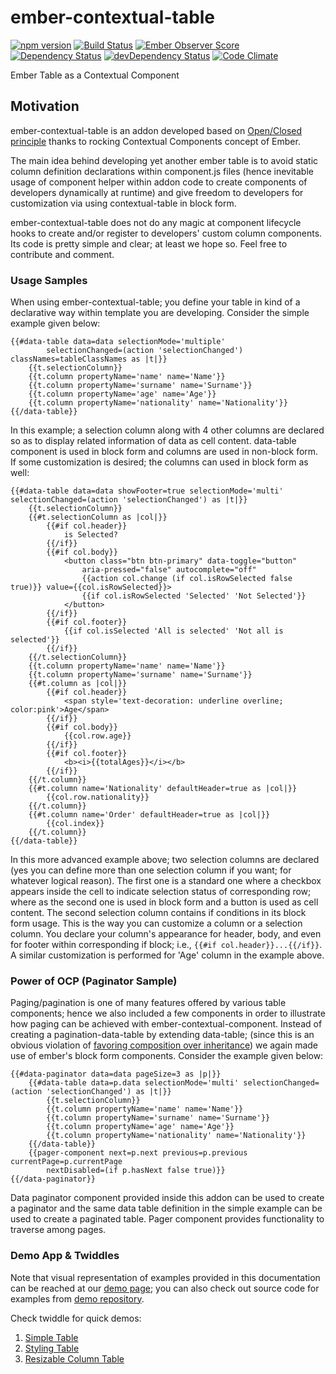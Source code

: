 # ember-contextual-table

[![npm version](https://badge.fury.io/js/ember-contextual-table.svg)](http://badge.fury.io/js/ember-contextual-table)
[![Build Status](https://travis-ci.org/tubitak-bilgem-yte/ember-contextual-table.svg?branch=master)](https://travis-ci.org/tubitak-bilgem-yte/ember-contextual-table)
[![Ember Observer Score](http://emberobserver.com/badges/ember-contextual-table.svg)](http://emberobserver.com/addons/ember-contextual-table)
[![Dependency Status](https://david-dm.org/tubitak-bilgem-yte/ember-contextual-table.svg)](https://david-dm.org/tubitak-bilgem-yte/ember-contextual-table)
[![devDependency Status](https://david-dm.org/tubitak-bilgem-yte/ember-contextual-table/dev-status.svg)](https://david-dm.org/tubitak-bilgem-yte/ember-contextual-table#info=devDependencies)
[![Code Climate](https://codeclimate.com/github/tubitak-bilgem-yte/ember-contextual-table/badges/gpa.svg)](https://codeclimate.com/github/tubitak-bilgem-yte/ember-contextual-table)


Ember Table as a Contextual Component

## Motivation

ember-contextual-table is an addon developed based on [Open/Closed principle](https://en.wikipedia.org/wiki/Open/closed_principle) thanks to rocking Contextual Components concept of Ember.

The main idea behind developing yet another ember table is to avoid static column definition declarations within component.js files (hence inevitable usage of component helper within addon code to create components of developers dynamically at runtime) and give freedom to developers for customization via using contextual-table in block form.

ember-contextual-table does not do any magic at component lifecycle hooks to create and/or register to developers' custom column components. Its code is pretty simple and clear; at least we hope so. Feel free to contribute and comment.

### Usage Samples 

When using ember-contextual-table; you define your table in kind of a declarative way within template you are developing. Consider the simple example given below:

    {{#data-table data=data selectionMode='multiple' 
            selectionChanged=(action 'selectionChanged') classNames=tableClassNames as |t|}}
        {{t.selectionColumn}}
        {{t.column propertyName='name' name='Name'}}
        {{t.column propertyName='surname' name='Surname'}}
        {{t.column propertyName='age' name='Age'}}
        {{t.column propertyName='nationality' name='Nationality'}}
    {{/data-table}}

In this example; a selection column along with 4 other columns are declared so as to display related information of data as cell content. data-table component is used in block form and columns are used in non-block form. If some customization is desired; the columns can used in block form as well:

    {{#data-table data=data showFooter=true selectionMode='multi' selectionChanged=(action 'selectionChanged') as |t|}}
        {{t.selectionColumn}}
        {{#t.selectionColumn as |col|}}
            {{#if col.header}}
                is Selected?
            {{/if}}
            {{#if col.body}}
                <button class="btn btn-primary" data-toggle="button" 
                    aria-pressed="false" autocomplete="off"
                    {{action col.change (if col.isRowSelected false true)}} value={{col.isRowSelected}}>
                    {{if col.isRowSelected 'Selected' 'Not Selected'}}
                </button>
            {{/if}}
            {{#if col.footer}}
                {{if col.isSelected 'All is selected' 'Not all is selected'}}
            {{/if}}
        {{/t.selectionColumn}}
        {{t.column propertyName='name' name='Name'}}
        {{t.column propertyName='surname' name='Surname'}}
        {{#t.column as |col|}}
            {{#if col.header}}
                <span style='text-decoration: underline overline; color:pink'>Age</span>
            {{/if}}
            {{#if col.body}}
                {{col.row.age}}
            {{/if}}
            {{#if col.footer}}
                <b><i>{{totalAges}}</i></b>
            {{/if}}
        {{/t.column}}
        {{#t.column name='Nationality' defaultHeader=true as |col|}}
            {{col.row.nationality}}
        {{/t.column}}
        {{#t.column name='Order' defaultHeader=true as |col|}}
            {{col.index}}
        {{/t.column}}
    {{/data-table}}

In this more advanced example above; two selection columns are declared (yes you can define more than one selection column if you want; for whatever logical reason). The first one is a standard one where a checkbox appears inside the cell to indicate selection status of corresponding row; where as the second one is used in block form and a button is used as cell content. The second selection column contains if conditions in its block form usage. This is the way you can customize a column or a selection column. You declare your column's appearance for header, body, and even for footer within corresponding if block; i.e., `{{#if col.header}}...{{/if}}`. A similar customization is performed for 'Age' column in the example above.

### Power of OCP (Paginator Sample)

Paging/pagination is one of many features offered by various table components; hence we also included a few components in order to illustrate how paging can be achieved with ember-contextual-component. Instead of creating a pagination-data-table by extending data-table; (since this is an obvious violation of [favoring composition over inheritance](https://en.wikipedia.org/wiki/Composition_over_inheritance)) we again made use of ember's block form components. Consider the example given below:

    {{#data-paginator data=data pageSize=3 as |p|}}
        {{#data-table data=p.data selectionMode='multi' selectionChanged=(action 'selectionChanged') as |t|}}
            {{t.selectionColumn}}
            {{t.column propertyName='name' name='Name'}}
            {{t.column propertyName='surname' name='Surname'}}
            {{t.column propertyName='age' name='Age'}}
            {{t.column propertyName='nationality' name='Nationality'}}
        {{/data-table}}
        {{pager-component next=p.next previous=p.previous currentPage=p.currentPage
            nextDisabled=(if p.hasNext false true)}}
    {{/data-paginator}}

Data paginator component provided inside this addon can be used to create a paginator and the same data table definition in the simple example can be used to create a paginated table. Pager component provides functionality to traverse among pages.

### Demo App & Twiddles

Note that visual representation of examples provided in this documentation can be reached at our [demo page](https://tubitak-bilgem-yte.github.io/ember-contextual-table/dist/index.html); you can also check out source code for examples from [demo repository](https://github.com/tubitak-bilgem-yte/ember-contextual-table-demo).

Check twiddle for quick demos:
 1. [Simple Table](https://ember-twiddle.com/6ef893dad915977f14d96274b23b72eb) 
 2. [Styling Table](https://ember-twiddle.com/72952ce22be2f6f2b5d8f30400d2f51c)
 3. [Resizable Column Table](https://ember-twiddle.com/8d12a4ddb466357171de8719a935880c)
 

